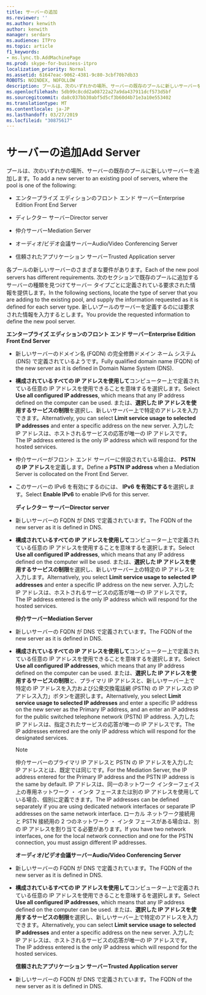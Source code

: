 ```yaml
---
title: サーバーの追加
ms.reviewer: ''
ms.author: kenwith
author: kenwith
manager: serdars
ms.audience: ITPro
ms.topic: article
f1_keywords:
- ms.lync.tb.AddMachinePage
ms.prod: skype-for-business-itpro
localization_priority: Normal
ms.assetid: 61647eac-9062-4381-9c80-3cbf70b7db33
ROBOTS: NOINDEX, NOFOLLOW
description: プールは、次のいずれかの場所、サーバーの既存のプールに新しいサーバーを追加します。
ms.openlocfilehash: 5db99c8cdd2a08722a27a9da437911dcf573d5bf
ms.sourcegitcommit: da8c037bb30abf5d5cf3b60d4b71e3a10e553402
ms.translationtype: MT
ms.contentlocale: ja-JP
ms.lasthandoff: 03/27/2019
ms.locfileid: "30875617"
---
```

# <a name="add-server"></a><span data-ttu-id="5fed9-103">サーバーの追加</span><span class="sxs-lookup"><span data-stu-id="5fed9-103">Add Server</span></span>
 
<span data-ttu-id="5fed9-104">プールは、次のいずれかの場所、サーバーの既存のプールに新しいサーバーを追加します。</span><span class="sxs-lookup"><span data-stu-id="5fed9-104">To add a new server to an existing pool of servers, where the pool is one of the following:</span></span>
  
- <span data-ttu-id="5fed9-105">エンタープライズ エディションのフロント エンド サーバー</span><span class="sxs-lookup"><span data-stu-id="5fed9-105">Enterprise Edition Front End Server</span></span>
    
- <span data-ttu-id="5fed9-106">ディレクター サーバー</span><span class="sxs-lookup"><span data-stu-id="5fed9-106">Director server</span></span>
    
- <span data-ttu-id="5fed9-107">仲介サーバー</span><span class="sxs-lookup"><span data-stu-id="5fed9-107">Mediation Server</span></span>
    
- <span data-ttu-id="5fed9-108">オーディオ/ビデオ会議サーバー</span><span class="sxs-lookup"><span data-stu-id="5fed9-108">Audio/Video Conferencing Server</span></span>
    
- <span data-ttu-id="5fed9-109">信頼されたアプリケーション サーバー</span><span class="sxs-lookup"><span data-stu-id="5fed9-109">Trusted Application server</span></span>
    
<span data-ttu-id="5fed9-110">各プールの新しいサーバーのさまざまな要件があります。</span><span class="sxs-lookup"><span data-stu-id="5fed9-110">Each of the new pool servers has different requirements.</span></span> <span data-ttu-id="5fed9-111">次のセクションで既存のプールに追加するサーバーの種類を見つけてサーバー タイプごとに定義されている要求された情報を提供します。</span><span class="sxs-lookup"><span data-stu-id="5fed9-111">In the following sections, locate the type of server that you are adding to the existing pool, and supply the information requested as it is defined for each server type.</span></span> <span data-ttu-id="5fed9-112">新しいプールのサーバーを定義するのには要求された情報を入力するとします。</span><span class="sxs-lookup"><span data-stu-id="5fed9-112">You provide the requested information to define the new pool server.</span></span>
  
 <span data-ttu-id="5fed9-113">**エンタープライズ エディションのフロント エンド サーバー**</span><span class="sxs-lookup"><span data-stu-id="5fed9-113">**Enterprise Edition Front End Server**</span></span>
  
- <span data-ttu-id="5fed9-114">新しいサーバーのドメイン名 (FQDN) の完全修飾ドメイン ネーム システム (DNS) で定義されているようです。</span><span class="sxs-lookup"><span data-stu-id="5fed9-114">Fully qualified domain name (FQDN) of the new server as it is defined in Domain Name System (DNS).</span></span>
    
- <span data-ttu-id="5fed9-115">**構成されているすべての IP アドレスを使用して**コンピューター上で定義されている任意の IP アドレスを使用できることを意味するを選択します。</span><span class="sxs-lookup"><span data-stu-id="5fed9-115">Select **Use all configured IP addresses**, which means that any IP address defined on the computer can be used.</span></span> <span data-ttu-id="5fed9-116">または、**選択した IP アドレスを使用するサービスの制限**を選択し、新しいサーバー上で特定のアドレスを入力できます。</span><span class="sxs-lookup"><span data-stu-id="5fed9-116">Alternatively, you can select **Limit service usage to selected IP addresses** and enter a specific address on the new server.</span></span> <span data-ttu-id="5fed9-117">入力した IP アドレスは、ホストされるサービスの応答が唯一の IP アドレスです。</span><span class="sxs-lookup"><span data-stu-id="5fed9-117">The IP address entered is the only IP address which will respond for the hosted services.</span></span>
    
- <span data-ttu-id="5fed9-118">仲介サーバーがフロント エンド サーバーに併設されている場合は、 **PSTN の IP アドレス**を定義します。</span><span class="sxs-lookup"><span data-stu-id="5fed9-118">Define a **PSTN IP address** when a Mediation Server is collocated on the Front End Server.</span></span>
    
- <span data-ttu-id="5fed9-119">このサーバーの IPv6 を有効にするのには、 **IPv6 を有効にする**を選択します。</span><span class="sxs-lookup"><span data-stu-id="5fed9-119">Select **Enable IPv6** to enable IPv6 for this server.</span></span>
    
  <span data-ttu-id="5fed9-120">**ディレクター サーバー**</span><span class="sxs-lookup"><span data-stu-id="5fed9-120">**Director server**</span></span>
  
- <span data-ttu-id="5fed9-121">新しいサーバーの FQDN が DNS で定義されています。</span><span class="sxs-lookup"><span data-stu-id="5fed9-121">The FQDN of the new server as it is defined in DNS.</span></span>
    
- <span data-ttu-id="5fed9-122">**構成されているすべての IP アドレスを使用して**コンピューター上で定義されている任意の IP アドレスを使用することを意味するを選択します。</span><span class="sxs-lookup"><span data-stu-id="5fed9-122">Select **Use all configured IP addresses**, which means that any IP address defined on the computer will be used.</span></span> <span data-ttu-id="5fed9-123">または、**選択した IP アドレスを使用するサービスの制限**を選択し、新しいサーバー上の特定の IP アドレスを入力します。</span><span class="sxs-lookup"><span data-stu-id="5fed9-123">Alternatively, you select **Limit service usage to selected IP addresses** and enter a specific IP address on the new server.</span></span> <span data-ttu-id="5fed9-124">入力した IP アドレスは、ホストされるサービスの応答が唯一の IP アドレスです。</span><span class="sxs-lookup"><span data-stu-id="5fed9-124">The IP address entered is the only IP address which will respond for the hosted services.</span></span>
    
  <span data-ttu-id="5fed9-125">**仲介サーバー**</span><span class="sxs-lookup"><span data-stu-id="5fed9-125">**Mediation Server**</span></span>
  
- <span data-ttu-id="5fed9-126">新しいサーバーの FQDN が DNS で定義されています。</span><span class="sxs-lookup"><span data-stu-id="5fed9-126">The FQDN of the new server as it is defined in DNS.</span></span>
    
- <span data-ttu-id="5fed9-127">**構成されているすべての IP アドレスを使用して**コンピューター上で定義されている任意の IP アドレスを使用できることを意味するを選択します。</span><span class="sxs-lookup"><span data-stu-id="5fed9-127">Select **Use all configured IP addresses**, which means that any IP address defined on the computer can be used.</span></span> <span data-ttu-id="5fed9-128">または、**選択した IP アドレスを使用するサービスの制限**と、プライマリ IP アドレスと、新しいサーバー上で特定の IP アドレスを入力および公衆交換電話網 (PSTN) の IP アドレスの IP アドレス入力」ボタンを選択します。</span><span class="sxs-lookup"><span data-stu-id="5fed9-128">Alternatively, you select **Limit service usage to selected IP addresses** and enter a specific IP address on the new server as the Primary IP address, and an enter an IP address for the public switched telephone network (PSTN) IP address.</span></span> <span data-ttu-id="5fed9-129">入力した IP アドレスは、指定されたサービスの応答が唯一の IP アドレスです。</span><span class="sxs-lookup"><span data-stu-id="5fed9-129">The IP addresses entered are the only IP address which will respond for the designated services.</span></span>
    
    > [!NOTE]
    > <span data-ttu-id="5fed9-130">仲介サーバーのプライマリ IP アドレスと PSTN の IP アドレスを入力した IP アドレスとは、既定では同じです。</span><span class="sxs-lookup"><span data-stu-id="5fed9-130">For the Mediation Server, the IP address entered for the Primary IP address and the PSTN IP address is the same by default.</span></span> <span data-ttu-id="5fed9-131">IP アドレスは、同一のネットワーク インターフェイス上の専用ネットワーク ・ インタ フェースまたは別の IP アドレスを使用している場合、個別に定義できます。</span><span class="sxs-lookup"><span data-stu-id="5fed9-131">The IP addresses can be defined separately if you are using dedicated network interfaces or separate IP addresses on the same network interface.</span></span> <span data-ttu-id="5fed9-132">ローカル ネットワーク接続用と PSTN 接続用の 2 つのネットワーク ・ インタ フェースがある場合は、別の IP アドレスを割り当てる必要があります。</span><span class="sxs-lookup"><span data-stu-id="5fed9-132">If you have two network interfaces, one for the local network connection and one for the PSTN connection, you must assign different IP addresses.</span></span> 
  
  <span data-ttu-id="5fed9-133">**オーディオ/ビデオ会議サーバー**</span><span class="sxs-lookup"><span data-stu-id="5fed9-133">**Audio/Video Conferencing Server**</span></span>
  
- <span data-ttu-id="5fed9-134">新しいサーバーの FQDN が DNS で定義されています。</span><span class="sxs-lookup"><span data-stu-id="5fed9-134">The FQDN of the new server as it is defined in DNS.</span></span>
    
- <span data-ttu-id="5fed9-135">**構成されているすべての IP アドレスを使用して**コンピューター上で定義されている任意の IP アドレスを使用できることを意味するを選択します。</span><span class="sxs-lookup"><span data-stu-id="5fed9-135">Select **Use all configured IP addresses**, which means that any IP address defined on the computer can be used.</span></span> <span data-ttu-id="5fed9-136">または、**選択した IP アドレスを使用するサービスの制限**を選択し、新しいサーバー上で特定のアドレスを入力できます。</span><span class="sxs-lookup"><span data-stu-id="5fed9-136">Alternatively, you can select **Limit service usage to selected IP addresses** and enter a specific address on the new server.</span></span> <span data-ttu-id="5fed9-137">入力した IP アドレスは、ホストされるサービスの応答が唯一の IP アドレスです。</span><span class="sxs-lookup"><span data-stu-id="5fed9-137">The IP address entered is the only IP address which will respond for the hosted services.</span></span>
    
  <span data-ttu-id="5fed9-138">**信頼されたアプリケーション サーバー**</span><span class="sxs-lookup"><span data-stu-id="5fed9-138">**Trusted Application server**</span></span>
  
- <span data-ttu-id="5fed9-139">新しいサーバーの FQDN が DNS で定義されています。</span><span class="sxs-lookup"><span data-stu-id="5fed9-139">The FQDN of the new server as it is defined in DNS.</span></span>
    

